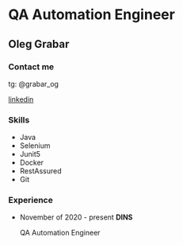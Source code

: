 # QA Automation Engineer 
## Oleg Grabar

### Contact me
tg: @grabar_og

[linkedin](https://www.linkedin.com/in/oleg-grabar-263518203/)

### Skills
* Java
* Selenium
* Junit5
* Docker
* RestAssured
* Git

### Experience
* November of 2020 - present <strong>DINS</strong>
  
    QA Automation Engineer


